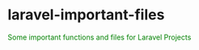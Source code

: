 # laravel-important-files
<div style="color:green">Some important functions and files for Laravel Projects</div>
